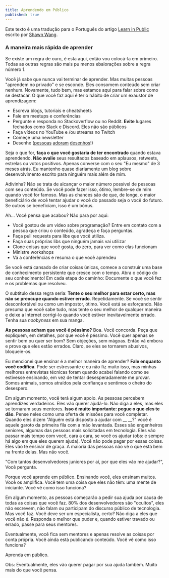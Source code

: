 ```yaml
---
title: Aprendendo em Público
published: true
---
```


Este texto é uma tradução para o Português do artigo [Learn in Public](https://www.swyx.io/writing/learn-in-public/) escrito por [Shawn Wang](https://twitter.com/swyx).

### [](#header-3)A maneira mais rápida de aprender

Se existe um regra de ouro, é esta aqui, então vou colocá-la em primeiro. Todas as outras regras são mais pu menos ebalorações sobre a regra número 1.

Você já sabe que nunca vai terminar de aprender. Mas muitas pessoas "aprendem no privado" e se esconde. Eles consomem conteúdo sem criar nenhum. Novamente, tudo bem, mas estamos aqui para falar sobre como se destacar. O que você faz aqui é ter o hábito de criar um exaustor de aprendizagem:

- Escreva blogs, tutoriais e cheatsheets
- Fale em meetups e conferências
- Pergunte e responda no Stackoverflow ou no Reddit. **Evite** lugares fechados como Slack e Discord. Eles não são públicos
- Faça vídeos no YouTube e /ou streams no Twitch
- Começe uma newsletter
- Desenhe ([pessoas](https://code-cartoons.com/) [adoram](https://wizardzines.com/) [desenhos](https://arkwright.github.io/scaling-react-server-side-rendering.html)!)

Seja o que for, **faça o que você gostaria de ter encontrado** quando estava aprendendo. **Não avalie** seus resultados baseado em aplausos, retweets, estrelas ou votos positivos. Apenas converse com o seu "Eu mesmo" de 3 meses atrás. Eu mantenho quase diariamente um blog sobre desenvolvimento escrito para ninguém mais além de mim.

Adivinha? Não se trata de alcançar o maior número possível de pessoas com seu conteúdo. Se você pode fazer isso, ótimo, lembre-se de mim quando você for famoso. Mas as chances são de que, de longe, o maior beneficiário de você tentar ajudar o você do passado seja o você do futuro. Se outros se beneficiam, isso é um bônus.

Ah... Você pensa que acabou? Não para por aqui:
- Você gostou de um vídeo sobre programação? Entre em contato com a pessoa que criou o conteúdo, agradeça e faça perguntas.
- Faça pull requests para libs que você utiliza.
- Faça suas próprias libs que ninguém jamais vai utilizar
- Clone coisas que você gosta, do zero, para ver como elas funcionam
- Ministre workshops
- Vá a conferências e resuma o que você aprendeu

Se você está cansado de criar coisas únicas, comece a construir uma base de conhecimento persistente que cresce com o tempo. Abra o código do seu conhecimento! Em cada etapa do caminho: Documente o que você fez e os problemas que resolveu.

O subtítulo dessa regra seria: **Tente o seu melhor para estar certo, mas não se preocupe quando estiver errado**. Repetidamente. Se você se sentir desconfortável ou como um impostor, ótimo. Você está se esforçando. Não presuma que você sabe tudo, mas tente o seu melhor de qualquer maneira e deixe a Internet corrigi-lo quando você estiver inevitavelmente errado. Tenha sua *noobyness* em sua manga.

**As pessoas acham que você é péssimo?** Boa. Você concorda. Peça que expliquem, em detalhes, por que você é péssimo. Você quer apenas se sentir bem ou quer ser bom? Sem objeções, sem mágoas. Então vá embora e prove que eles estão errados. Claro, se eles se tornarem abusivos, bloqueie-os.

Eu mencionei que ensinar é a melhor maneira de aprender? **Fale enquanto você codifica**. Pode ser estressante e eu não fiz muito isso, mas minhas melhores entrevistas técnicas foram quando acabei falando como se estivesse ensinando, em vez de tentar desesperadamente me provar. Somos animais, somos atraídos pela confiança e sentimos o cheiro do desespero.

Em algum momento, você terá algum apoio. As pessoas percebem aprendizes verdadeiros. Eles vão querer ajudá-lo. Não diga a eles, mas eles se tornaram seus mentores. **Isso é muito importante: pegue o que eles te dão**. Pense neles como uma oferta de missões para você completar. Quando eles dizem "Alguém está disposto a ajudar com __ __?" você é aquele garoto da primeira fila com a mão levantada. Esses são engenheiros seniores, algumas das pessoas mais solicitadas em tecnologia. Eles vão passar mais tempo com você, cara a cara, se você os ajudar (obs: e sempre há algo em que eles querem ajuda). Você não pode pagar por essas coisas. Eles vão te ensinar de graça. A maioria das pessoas não vê o que está bem na frente delas. Mas não você.

"Com tantos desenvolvedores juniores por aí, por que eles vão me ajudar?", Você pergunta.

Porque você aprende em público. Ensinando você, eles ensinam muitos. Você os amplifica. Você tem uma coisa que eles não têm: uma mente de iniciante. Você vê como isso funciona?

Em algum momento, as pessoas começarão a pedir sua ajuda por causa de todas as coisas que você faz. 80% dos desenvolvedores são "ocultos", eles não escrevem, não falam ou participam do discurso público de tecnologia. Mas você faz. Você deve ser um especialista, certo? Não diga a eles que você não é. Responda o melhor que puder e, quando estiver travado ou errado, passe para seus mentores.

Eventualmente, você fica sem mentores e apenas resolve as coisas por conta própria. Você ainda está publicando conteúdo. Você vê como isso funciona?

Aprenda em público.

Obs: Eventualmente, eles vão querer pagar por sua ajuda também. Muito mais do que você pensa.

